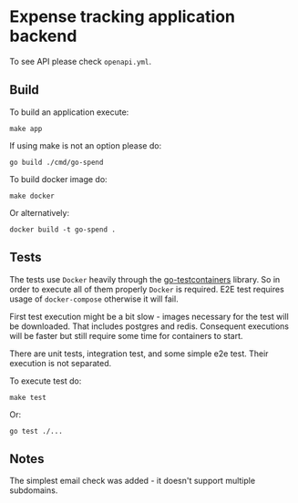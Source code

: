# Expense tracking application backend

To see API please check `openapi.yml`.

## Build

To build an application execute:

```
make app
```

If using make is not an option please do:

```
go build ./cmd/go-spend
```

To build docker image do:

```
make docker
```

Or alternatively:

```
docker build -t go-spend .
```

## Tests

The tests use `Docker` heavily through the [go-testcontainers](https://github.com/testcontainers/testcontainers-go)
library. So in order to execute all of them properly `Docker` is required.
E2E test requires usage of `docker-compose` otherwise it will fail.

First test execution might be a bit slow - images necessary for the test will be downloaded. That includes postgres and
redis. Consequent executions will be faster but still require some time for containers to start.

There are unit tests, integration test, and some simple e2e test. Their execution is not separated.

To execute test do:

```
make test
```

Or:

```
go test ./...
```

## Notes

The simplest email check was added - it doesn't support multiple subdomains.
